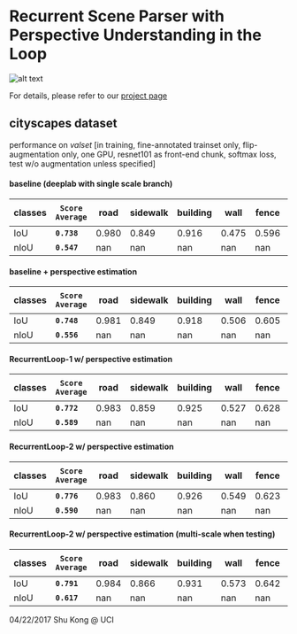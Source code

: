 # Recurrent Scene Parser with Perspective Understanding in the Loop

![alt text](http://www.ics.uci.edu/~skong2/img/rnn_estDepth.png "visualization")


For details, please refer to our [project page](http://www.ics.uci.edu/~skong2/recurrentDepthSeg)


## cityscapes dataset
performance on *valset* [in training, fine-annotated trainset only, flip-augmentation only, one GPU, resnet101 as front-end chunk, softmax loss, test w/o augmentation unless specified]


#### baseline (deeplab with single scale branch)

classes | **`Score Average`** | road | sidewalk | building | wall | fence | pole | traffic light | traffic sign | vegetation | terrain | sky | person | rider | car | truck | bus | train | motorcycle | bicycle
--|--|--|--|--|--|--|--|--|--|--|--|--|--|--|--|--|--|--|--|--
IoU | **`0.738`** | 0.980  |  0.849 |  0.916 | 0.475  | 0.596  | 0.598  | 0.684|  0.780 | 0.918 |  0.619  | 0.941  | 0.803  | 0.594  | 0.939  | 0.631  | 0.759  | 0.621   |  0.562 | 0.755    
nIoU |  **`0.547`** | nan |    nan|     nan|   nan|   nan|   nan|     nan|     nan|    nan|    nan|   nan| 0.635| 0.448| 0.859| 0.398| 0.595| 0.467|  0.396|  0.582

#### baseline + perspective estimation

classes | **`Score Average`** | road | sidewalk | building | wall | fence | pole | traffic light | traffic sign | vegetation | terrain | sky | person | rider | car | truck | bus | train | motorcycle | bicycle
--|--|--|--|--|--|--|--|--|--|--|--|--|--|--|--|--|--|--|--|--
IoU | **`0.748`** | 0.981 | 0.849 | 0.918|0.506 |0.605 |0.604 | 0.67| 0.775| 0.918| 0.627|0.940 |0.804 |0.602 |0.942 |0.679 |0.787 |0.656 | 0.591| 0.753|
nIoU |**`0.556`** |   nan|   nan|   nan|  nan|  nan|  nan|    nan|    nan|   nan|   nan|  nan|0.639|0.460|0.863|0.407|0.612|0.489| 0.398|0.575|


#### RecurrentLoop-1 w/ perspective estimation

classes | **`Score Average`** | road | sidewalk | building | wall | fence | pole | traffic light | traffic sign | vegetation | terrain | sky | person | rider | car | truck | bus | train | motorcycle | bicycle
--|--|--|--|--|--|--|--|--|--|--|--|--|--|--|--|--|--|--|--|--
IoU | **`0.772`**  |0.983  | 0.859 | 0.925 |0.527  |0.628  |0.640  | 0.703| 0.795 | 0.923 | 0.630  |0.946  |0.816  |0.620  |0.950  |0.748  |0.839  |0.753  | 0.626 | 0.764  |
nIoU | **`0.589`**|   nan|   nan|   nan|  nan|  nan|  nan|    nan|    nan|   nan|   nan|  nan|0.660|0.483|0.869|0.446|0.632|0.572| 0.452| 0.597|


#### RecurrentLoop-2 w/ perspective estimation

classes | **`Score Average`** | road | sidewalk | building | wall | fence | pole | traffic light | traffic sign | vegetation | terrain | sky | person | rider | car | truck | bus | train | motorcycle | bicycle
--|--|--|--|--|--|--|--|--|--|--|--|--|--|--|--|--|--|--|--|--
IoU | **`0.776`**|0.983  | 0.860  | 0.926  |0.549   |0.623  |0.641   | 0.711 | 0.800 | 0.925 | 0.639  |0.947   |0.822  |0.629  |0.950   |0.737  |0.835   |0.752  | 0.642 | 0.772  |
nIoU | **`0.590`**|  nan|   nan|   nan|  nan|  nan|  nan|    nan|    nan|   nan|   nan|  nan|0.656|0.484|0.877|0.451|0.632|0.556| 0.464| 0.601|

#### RecurrentLoop-2 w/ perspective estimation (multi-scale when testing)

classes | **`Score Average`** | road | sidewalk | building | wall | fence | pole | traffic light | traffic sign | vegetation | terrain | sky | person | rider | car | truck | bus | train | motorcycle | bicycle
--|--|--|--|--|--|--|--|--|--|--|--|--|--|--|--|--|--|--|--|--
IoU      | **`0.791`** | 0.984     | 0.866     | 0.931      | 0.573      | 0.642     | 0.667 | 0.723   |  0.816       | 0.929     | 0.647      | 0.951     | 0.834    | 0.645      | 0.954    | 0.777      | 0.856    | 0.780     | 0.678     | 0.780 
nIoU | **`0.617`** |     nan|    nan|    nan |    nan |    nan |    nan|  nan|   nan|    nan|    nan |    nan |  0.678|  0.512 |  0.889|  0.476 |  0.666|  0.580|  0.509|  0.624






04/22/2017
Shu Kong @ UCI

